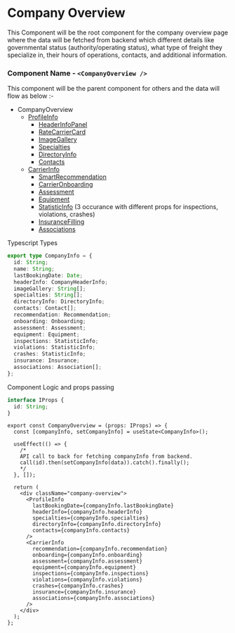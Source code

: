 # Company Overview

This Component will be the root component for the company overview page where the data will be fetched from backend which different details like governmental status (authority/operating status), what type of freight they specialize in, their hours of operations, contacts, and additional information.

### Component Name - `<CompanyOverview />`

This component will be the parent component for others and the data will flow as below :-

- CompanyOverview
  - [ProfileInfo](/Components/ProfileInfo/index.md)
    - [HeaderInfoPanel](/Components/ProfileInfo/HeaderInfoPanel.md)
    - [RateCarrierCard](/Components/ProfileInfo/RateCarrierCard.md)
    - [ImageGallery](/Components/ProfileInfo/ImageGallery.md)
    - [Specialties](/Components/ProfileInfo/Specialties.md)
    - [DirectoryInfo](/Components/ProfileInfo/Specialties.md)
    - [Contacts](/Components/ProfileInfo/Contacts.md)
  - [CarrierInfo](/Components//CarrierInfo/index.md)
    - [SmartRecommendation](/Components/CarrierInfo/SmartRecommendation.md)
    - [CarrierOnboarding](/Components/CarrierInfo/CarrierOnboarding.md)
    - [Assessment](/Components/CarrierInfo/Assessment.md)
    - [Equipment](/Components/CarrierInfo/Equipment.md)
    - [StatisticInfo](/Components/CarrierInfo/StatisticInfo.md) (3 occurance with different props for inspections, violations, crashes)
    - [InsuranceFilling](/Components/CarrierInfo/InsuranceFilling.md)
    - [Associations](/Components/CarrierInfo/Associations.md)

Typescript Types

```ts
export type CompanyInfo = {
  id: String;
  name: String;
  lastBookingDate: Date;
  headerInfo: CompanyHeaderInfo;
  imageGallery: String[];
  specialties: String[];
  directoryInfo: DirectoryInfo;
  contacts: Contact[];
  recommendation: Recommendation;
  onboarding: Onboarding;
  assessment: Assessment;
  equipment: Equipment;
  inspections: StatisticInfo;
  violations: StatisticInfo;
  crashes: StatisticInfo;
  insurance: Insurance;
  associations: Association[];
};
```

Component Logic and props passing

```ts
interface IProps {
  id: String;
}
```

```tsx
export const CompanyOverview = (props: IProps) => {
  const [companyInfo, setCompanyInfo] = useState<CompanyInfo>();

  useEffect(() => {
    /*
    API call to back for fetching companyInfo from backend.
    call(id).then(setCompanyInfo(data)).catch().finally();
    */
  }, []);

  return (
    <div className="company-overview">
      <ProfileInfo
        lastBookingDate={companyInfo.lastBookingDate}
        headerInfo={companyInfo.headerInfo}
        specialties={companyInfo.specialties}
        directoryInfo={companyInfo.directoryInfo}
        contacts={companyInfo.contacts}
      />
      <CarrierInfo
        recommendation={companyInfo.recommendation}
        onboarding={companyInfo.onboarding}
        assessment={companyInfo.assessment}
        equipment={companyInfo.equipment}
        inspections={companyInfo.inspections}
        violations={companyInfo.violations}
        crashes={companyInfo.crashes}
        insurance={companyInfo.insurance}
        associations={companyInfo.associations}
      />
    </div>
  );
};
```
